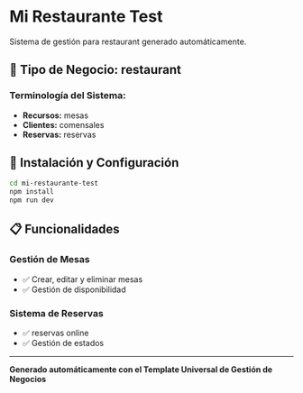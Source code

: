 # Mi Restaurante Test

Sistema de gestión para restaurant generado automáticamente.

## 🏢 Tipo de Negocio: restaurant

### Terminología del Sistema:
- **Recursos:** mesas
- **Clientes:** comensales
- **Reservas:** reservas

## 🚀 Instalación y Configuración

```bash
cd mi-restaurante-test
npm install
npm run dev
```

## 📋 Funcionalidades

### Gestión de Mesas
- ✅ Crear, editar y eliminar mesas
- ✅ Gestión de disponibilidad

### Sistema de Reservas
- ✅ reservas online
- ✅ Gestión de estados

---

**Generado automáticamente con el Template Universal de Gestión de Negocios**
